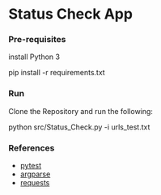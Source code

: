 # Status Check App

### Pre-requisites
 install Python 3
 
 pip install -r requirements.txt

### Run

Clone the Repository and run the following:

python src/Status_Check.py -i urls_test.txt


### References
* [pytest](https://docs.pytest.org/en/latest/)
* [argparse](https://docs.python.org/3/library/argparse.html)
* [requests](http://docs.python-requests.org/en/master/)
